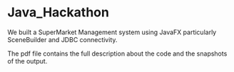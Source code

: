 # Java_Hackathon
We built a SuperMarket Management system using JavaFX particularly SceneBuilder and JDBC connectivity.

The pdf file contains the full description about the code and the snapshots of the output.
